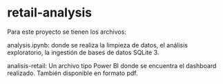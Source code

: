 # retail-analysis

Para este proyecto se tienen los archivos:

analysis.ipynb: donde se realiza la limpieza de datos, el análisis exploratorio, la ingestión de
bases de datos SQLite 3.

analisis-retail: Un archivo tipo Power BI donde se encuentra el dashboard realizado. También disponible 
en formato pdf.